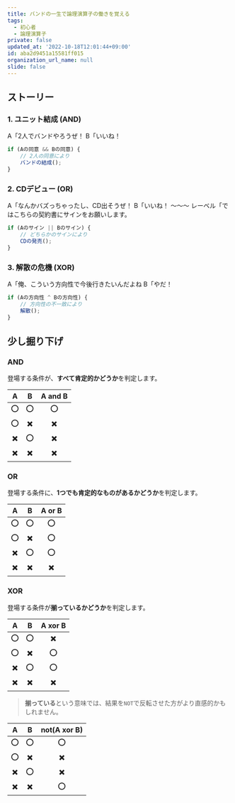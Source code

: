 ```yaml
---
title: バンドの一生で論理演算子の働きを覚える
tags:
  - 初心者
  - 論理演算子
private: false
updated_at: '2022-10-18T12:01:44+09:00'
id: aba2d9451a15581ff015
organization_url_name: null
slide: false
---
```

## ストーリー

### 1. ユニット結成 (AND)

A「2人でバンドやろうぜ！
B「いいね！

```js
if (Aの同意 && Bの同意) {
    // 2人の同意により
    バンドの結成();    
}
```


### 2. CDデビュー (OR)

A「なんかバズっちゃったし、CD出そうぜ！
B「いいね！
～～～
レーベル「ではこちらの契約書にサインをお願いします。

```js
if (Aのサイン || Bのサイン) {
    // どちらかのサインにより
    CDの発売();    
}
```

### 3. 解散の危機 (XOR)

A「俺、こういう方向性で今後行きたいんだよね
B「やだ！

```js
if (Aの方向性 ^ Bの方向性) {
    // 方向性の不一致により
    解散();    
}
```


## 少し掘り下げ

### AND

登場する条件が、**すべて肯定的かどうか**を判定します。

|A|B|A and B|
|:-:|:-:|:-:|
|⭕|⭕|⭕|
|⭕|✖️|✖️|
|✖️|⭕|✖️|
|✖️|✖️|✖️|

### OR

登場する条件に、**1つでも肯定的なものがあるかどうか**を判定します。

|A|B|A or B|
|:-:|:-:|:-:|
|⭕|⭕|⭕|
|⭕|✖️|⭕|
|✖️|⭕|⭕|
|✖️|✖️|✖️|

### XOR

登場する条件が**揃っているかどうか**を判定します。

|A|B|A xor B|
|:-:|:-:|:-:|
|⭕|⭕|✖️|
|⭕|✖️|⭕|
|✖️|⭕|⭕|
|✖️|✖️|✖️|

> **揃っている**という意味では、結果を`NOT`で反転させた方がより直感的かもしれません。

|A|B|not(A xor B)|
|:-:|:-:|:-:|
|⭕|⭕|⭕|
|⭕|✖️|✖️|
|✖️|⭕|✖️|
|✖️|✖️|⭕|
